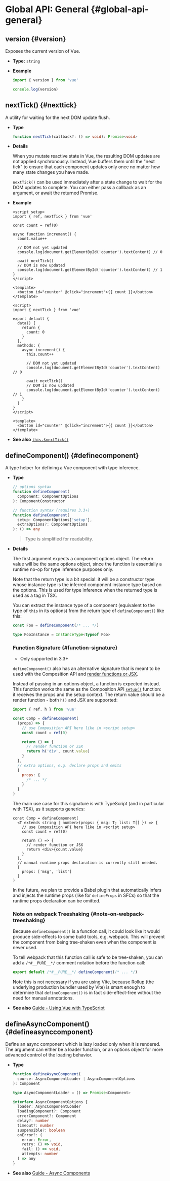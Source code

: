 # Global API: General {#global-api-general}

## version {#version}

Exposes the current version of Vue.

- **Type:** `string`

- **Example**

  ```js
  import { version } from 'vue'

  console.log(version)
  ```

## nextTick() {#nexttick}

A utility for waiting for the next DOM update flush.

- **Type**

  ```ts
  function nextTick(callback?: () => void): Promise<void>
  ```

- **Details**

  When you mutate reactive state in Vue, the resulting DOM updates are not applied synchronously. Instead, Vue buffers them until the "next tick" to ensure that each component updates only once no matter how many state changes you have made.

  `nextTick()` can be used immediately after a state change to wait for the DOM updates to complete. You can either pass a callback as an argument, or await the returned Promise.

- **Example**

  ```vue
  <script setup>
  import { ref, nextTick } from 'vue'

  const count = ref(0)

  async function increment() {
    count.value++

    // DOM not yet updated
    console.log(document.getElementById('counter').textContent) // 0

    await nextTick()
    // DOM is now updated
    console.log(document.getElementById('counter').textContent) // 1
  }
  </script>

  <template>
    <button id="counter" @click="increment">{{ count }}</button>
  </template>
  ```

  ```vue
  <script>
  import { nextTick } from 'vue'

  export default {
    data() {
      return {
        count: 0
      }
    },
    methods: {
      async increment() {
        this.count++

        // DOM not yet updated
        console.log(document.getElementById('counter').textContent) // 0

        await nextTick()
        // DOM is now updated
        console.log(document.getElementById('counter').textContent) // 1
      }
    }
  }
  </script>

  <template>
    <button id="counter" @click="increment">{{ count }}</button>
  </template>
  ```

- **See also** [`this.$nextTick()`](/api/component-instance#nexttick)

## defineComponent() {#definecomponent}

A type helper for defining a Vue component with type inference.

- **Type**

  ```ts
  // options syntax
  function defineComponent(
    component: ComponentOptions
  ): ComponentConstructor

  // function syntax (requires 3.3+)
  function defineComponent(
    setup: ComponentOptions['setup'],
    extraOptions?: ComponentOptions
  ): () => any
  ```

  > Type is simplified for readability.

- **Details**

  The first argument expects a component options object. The return value will be the same options object, since the function is essentially a runtime no-op for type inference purposes only.

  Note that the return type is a bit special: it will be a constructor type whose instance type is the inferred component instance type based on the options. This is used for type inference when the returned type is used as a tag in TSX.

  You can extract the instance type of a component (equivalent to the type of `this` in its options) from the return type of `defineComponent()` like this:

  ```ts
  const Foo = defineComponent(/* ... */)

  type FooInstance = InstanceType<typeof Foo>
  ```

  ### Function Signature {#function-signature}

  - Only supported in 3.3+

  `defineComponent()` also has an alternative signature that is meant to be used with the Composition API and [render functions or JSX](/guide/extras/render-function.html).

  Instead of passing in an options object, a function is expected instead. This function works the same as the Composition API [`setup()`](/api/composition-api-setup.html#composition-api-setup) function: it receives the props and the setup context. The return value should be a render function - both `h()` and JSX are supported:

  ```js
  import { ref, h } from 'vue'

  const Comp = defineComponent(
    (props) => {
      // use Composition API here like in <script setup>
      const count = ref(0)

      return () => {
        // render function or JSX
        return h('div', count.value)
      }
    },
    // extra options, e.g. declare props and emits
    {
      props: {
        /* ... */
      }
    }
  )
  ```

  The main use case for this signature is with TypeScript (and in particular with TSX), as it supports generics:

  ```tsx
  const Comp = defineComponent(
    <T extends string | number>(props: { msg: T; list: T[] }) => {
      // use Composition API here like in <script setup>
      const count = ref(0)

      return () => {
        // render function or JSX
        return <div>{count.value}
      }
    },
    // manual runtime props declaration is currently still needed.
    {
      props: ['msg', 'list']
    }
  )
  ```

  In the future, we plan to provide a Babel plugin that automatically infers and injects the runtime props (like for `defineProps` in SFCs) so that the runtime props declaration can be omitted.

  ### Note on webpack Treeshaking {#note-on-webpack-treeshaking}

  Because `defineComponent()` is a function call, it could look like it would produce side-effects to some build tools, e.g. webpack. This will prevent the component from being tree-shaken even when the component is never used.

  To tell webpack that this function call is safe to be tree-shaken, you can add a `/*#__PURE__*/` comment notation before the function call:

  ```js
  export default /*#__PURE__*/ defineComponent(/* ... */)
  ```

  Note this is not necessary if you are using Vite, because Rollup (the underlying production bundler used by Vite) is smart enough to determine that `defineComponent()` is in fact side-effect-free without the need for manual annotations.

- **See also** [Guide - Using Vue with TypeScript](/guide/typescript/overview#general-usage-notes)

## defineAsyncComponent() {#defineasynccomponent}

Define an async component which is lazy loaded only when it is rendered. The argument can either be a loader function, or an options object for more advanced control of the loading behavior.

- **Type**

  ```ts
  function defineAsyncComponent(
    source: AsyncComponentLoader | AsyncComponentOptions
  ): Component

  type AsyncComponentLoader = () => Promise<Component>

  interface AsyncComponentOptions {
    loader: AsyncComponentLoader
    loadingComponent?: Component
    errorComponent?: Component
    delay?: number
    timeout?: number
    suspensible?: boolean
    onError?: (
      error: Error,
      retry: () => void,
      fail: () => void,
      attempts: number
    ) => any
  }
  ```

- **See also** [Guide - Async Components](/guide/components/async)
